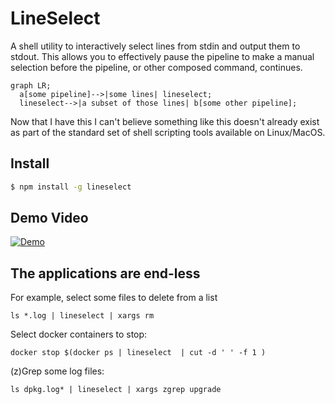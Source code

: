# LineSelect

A shell utility to interactively select lines from stdin and output them to stdout. This allows you to effectively pause the pipeline to make a manual selection before the pipeline, or other composed command, continues.

```mermaid
graph LR;
  a[some pipeline]-->|some lines| lineselect;
  lineselect-->|a subset of those lines| b[some other pipeline];
```


Now that I have this I can't believe something like this doesn't already exist as part of the standard set of shell scripting tools available on Linux/MacOS.

## Install

```bash
$ npm install -g lineselect
```

## Demo Video

[![Demo](https://img.youtube.com/vi/dm6ju1SixIQ/0.jpg)](https://www.youtube.com/watch?v=dm6ju1SixIQ)

## The applications are end-less

For example, select some files to delete from a list
```
ls *.log | lineselect | xargs rm
```

Select docker containers to stop:
```
docker stop $(docker ps | lineselect  | cut -d ' ' -f 1 )
```

(z)Grep some log files:
```
ls dpkg.log* | lineselect | xargs zgrep upgrade
```
